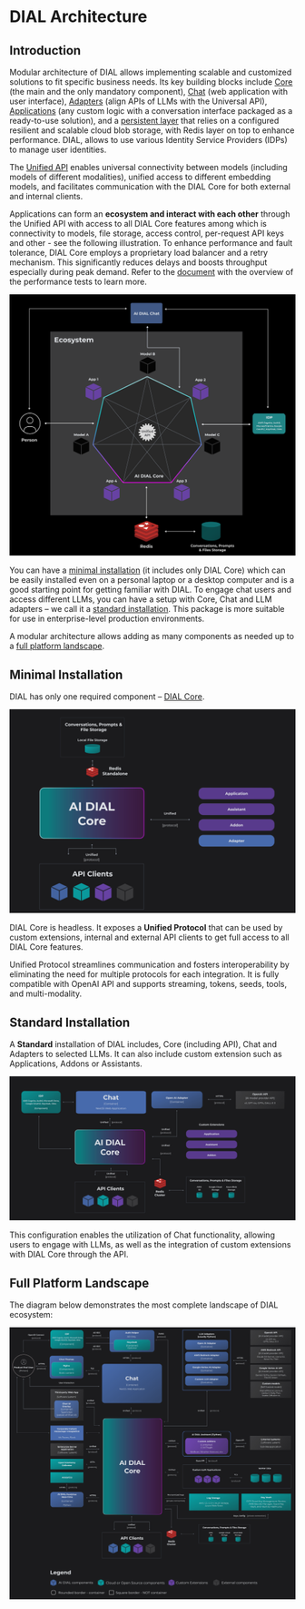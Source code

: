 # DIAL Architecture

## Introduction

Modular architecture of DIAL allows implementing scalable and customized solutions to fit specific business needs. Its key building blocks include [Core](/docs/platform/0.architecture-and-concepts/3.components.md#ai-dial-core) (the main and the only mandatory component), [Chat](/docs/platform/0.architecture-and-concepts/3.components.md#chat) (web application with user interface), [Adapters](/docs/platform/0.architecture-and-concepts/3.components.md#llm-adapters) (align APIs of LLMs with the Universal API), [Applications](/docs/platform/0.architecture-and-concepts/3.components.md#extension-framework) (any custom logic with a conversation interface packaged as a ready-to-use solution), and a [persistent layer](/docs/platform/0.architecture-and-concepts/3.components.md#persistent-layer) that relies on a configured resilient and scalable cloud blob storage, with Redis layer on top to enhance performance. DIAL, allows to use various Identity Service Providers (IDPs) to manage user identities.

The [Unified API](https://dialx.ai/dial_api) enables universal connectivity between models (including models of different modalities), unified access to different embedding models, and facilitates communication with the DIAL Core for both external and internal clients. 

Applications can form an **ecosystem and interact with each other** through the Unified API with access to all DIAL Core features among which is connectivity to models, file storage, access control, per-request API keys and other - see the following illustration. To enhance performance and fault tolerance, DIAL Core employs a proprietary load balancer and a retry mechanism. This significantly reduces delays and boosts throughput especially during peak demand. Refer to the [document](/docs/platform/9.high-load-performance.md) with the overview of the performance tests to learn more.

![](./img/arch-intro.svg)

You can have a [minimal installation](#minimal-installation) (it includes only DIAL Core) which can be easily installed even on a personal laptop or a desktop computer and is a good starting point for getting familiar with DIAL. To engage chat users and access different LLMs, you can have a setup with Core, Chat and LLM adapters – we call it a [standard installation](#standard-installation). This package is more suitable for use in enterprise-level production environments.

A modular architecture allows adding as many components as needed up to a [full platform landscape](#full-platform-landscape).

## Minimal Installation

DIAL has only one required component – [DIAL Core](/docs/platform/0.architecture-and-concepts/3.components.md#ai-dial-core).

![](./img/minimal2.svg)

DIAL Core is headless. It exposes a **Unified Protocol** that can be used by custom extensions, internal and external API clients to get full access to all DIAL Core features.

Unified Protocol streamlines communication and fosters interoperability by eliminating the need for multiple protocols for each integration. It is fully compatible with OpenAI API and supports streaming, tokens, seeds, tools, and multi-modality.

## Standard Installation

A **Standard** installation of DIAL includes, Core (including API), Chat and Adapters to selected LLMs. It can also include custom extension such as Applications, Addons or Assistants.

![](./img/standard2.svg)

This configuration enables the utilization of Chat functionality, allowing users to engage with LLMs, as well as the integration of custom extensions with DIAL Core through the API.

## Full Platform Landscape

The diagram below demonstrates the most complete landscape of DIAL ecosystem:

![max-zoom](./img/full-landscape3.1.svg)